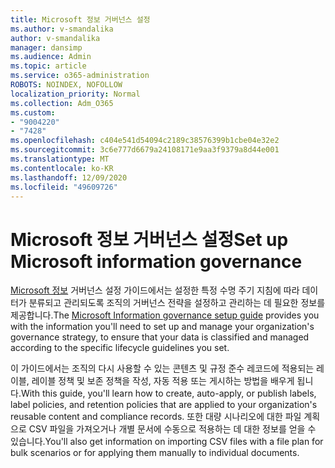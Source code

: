 ```yaml
---
title: Microsoft 정보 거버넌스 설정
ms.author: v-smandalika
author: v-smandalika
manager: dansimp
ms.audience: Admin
ms.topic: article
ms.service: o365-administration
ROBOTS: NOINDEX, NOFOLLOW
localization_priority: Normal
ms.collection: Adm_O365
ms.custom:
- "9004220"
- "7428"
ms.openlocfilehash: c404e541d54094c2189c38576399b1cbe04e32e2
ms.sourcegitcommit: 3c6e777d6679a24108171e9aa3f9379a8d44e001
ms.translationtype: MT
ms.contentlocale: ko-KR
ms.lasthandoff: 12/09/2020
ms.locfileid: "49609726"
---
```

# <a name="set-up-microsoft-information-governance"></a><span data-ttu-id="428c7-102">Microsoft 정보 거버넌스 설정</span><span class="sxs-lookup"><span data-stu-id="428c7-102">Set up Microsoft information governance</span></span>

<span data-ttu-id="428c7-103">[Microsoft 정보](https://admin.microsoft.com/AdminPortal/Home#/modernonboarding/migsetupguide) 거버넌스 설정 가이드에서는 설정한 특정 수명 주기 지침에 따라 데이터가 분류되고 관리되도록 조직의 거버넌스 전략을 설정하고 관리하는 데 필요한 정보를 제공합니다.</span><span class="sxs-lookup"><span data-stu-id="428c7-103">The [Microsoft Information governance setup guide](https://admin.microsoft.com/AdminPortal/Home#/modernonboarding/migsetupguide) provides you with the information you'll need to set up and manage your organization's governance strategy, to ensure that your data is classified and managed according to the specific lifecycle guidelines you set.</span></span>

<span data-ttu-id="428c7-104">이 가이드에서는 조직의 다시 사용할 수 있는 콘텐츠 및 규정 준수 레코드에 적용되는 레이블, 레이블 정책 및 보존 정책을 작성, 자동 적용 또는 게시하는 방법을 배우게 됩니다.</span><span class="sxs-lookup"><span data-stu-id="428c7-104">With this guide, you'll learn how to create, auto-apply, or publish labels, label policies, and retention policies that are applied to your organization's reusable content and compliance records.</span></span> <span data-ttu-id="428c7-105">또한 대량 시나리오에 대한 파일 계획으로 CSV 파일을 가져오거나 개별 문서에 수동으로 적용하는 데 대한 정보를 얻을 수 있습니다.</span><span class="sxs-lookup"><span data-stu-id="428c7-105">You'll also get information on importing CSV files with a file plan for bulk scenarios or for applying them manually to individual documents.</span></span>